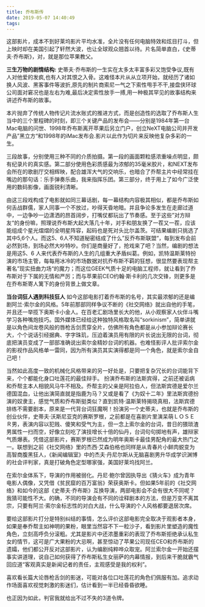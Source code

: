 ```yaml
---
title: 乔布斯传
date: 2019-05-07 14:40:49
tags:
---
```

这部影片，成本不到好莱坞影片平均水准，全片没有任何电脑特效和炫目打斗，但上映时却在美国引起了轩然大波，也让全球观众翘首以待。片名简单直白，《史蒂夫·乔布斯》，对，就是那位苹果教父。

**三生万物的剧情结构:**
史蒂夫·乔布斯的一生实在太多太丰富多彩又饱受争议,既有人对他爱的发疯,也有人对其恨之入骨。这难怪本片从从立项开始，就经历了诸如换人风波、黑客事件等波折,原先的制片商索尼一气之下索性甩手不干,接盘侠环球公司面对窘况也是左右为难,最后决定索性放手一搏,用一种极其罕见的故事结构来讲述乔布斯的故事。

本片抛弃了传统人物传记片流水账式的推进方式，而是创造性的选取了乔布斯人生当中的三个里程碑的时刻，即三个关键产品的发布会——分别是1984年第一台Mac电脑的问世、1998年乔布斯离开苹果后另立门户，创立NeXT电脑公司并开发产品”黑立方“和1998年的iMac发布会.影片以此作为切片来反映他复杂多彩的一生。

三段故事，分别使用三种不同的介质拍摄。第一段的画面颗粒感浓重噪点明显，颇有纪录片的真实感。第二部分使用色彩质感最为浓郁的35毫米胶片，和NEXT发布会所在的歌剧厅交相辉映，配合雄浑大气的交响乐，也暗合了乔帮主片中经常挂在嘴边的那句话：乐手弹奏乐曲，我来指挥乐团。第三部分，终于用上了如今广泛使用的数码影像，画面锐利清晰。

由这三段戏构成了电影就如同三幕话剧，每一幕结构内容极其相似，都是乔布斯如何舌战群儒，家人同事一个不放过，吵得天昏地暗。并且争论多发生在走廊过道中，一边争吵一边潇洒的昂首阔步，打嘴仗都玩出了节奏感。至于这些”对方辩友“的身份嘛，照理说乔布斯大起大落几十年，对手和朋友换了一茬又一茬，应该能组成个星光熠熠的全明星阵容，起码也是死对头比尔盖茨。可结果编剧只挑选了其中5,6个人。而这5、6人不知道秘密结成了什么”反乔布斯联盟“，每到发布会前必然到场，到场必然大吵特吵。你们是商量好了，抢戏来了吧？当然，编剧的想法是用这5、6 人来代表乔布斯的人生的几组重大矛盾纠葛。例如，凯特温斯莱特扮演的市场主管，每每用冰冷的市场数据对抗乔布斯不羁的狂想，很显然要表现帮主著名”现实扭曲力场“的魔力；而这位GEEK气质十足的电脑工程师，就让看到了乔布斯对于下属的无情和严厉；而与苹果前CEO约翰·斯卡利的几次交锋，则更多是在乔布斯寄人篱下的身份背景上做文章。

**当台词狂人遇到科技狂人**
如今这部电影打着乔布斯的名号，其实最浓郁的还是编剧阿兰·索尔金的风格。5年前那部同样争议不断的《社交网络》就出自他的手笔，并且还一举揽下奥斯卡小金人。在百老汇剧场里长大的他，从小观察家人伙伴斗嘴学习各种嘴炮技巧。国外媒体已经给这种独特风格取名叫“sorkinism”，简单讲就是以角色间龙卷风般的唇枪舌剑贯穿全片，仿佛所有角色都是从小参加辩论赛长大，个个说话引经据典、字字珠玑，压迫着演员用有限的片长说出无限的台词，彻底把演员变成了一部部准确说出索尔金精妙台词的机器。也难怪影评人批评索尔金的影视作品风格单一雷同，因为所有演员其实演得都是同一个角色，就是索尔金自己吧！

当然如此高度一致的机械化风格带来的另一好处是，只要把复杂冗长的台词能背下来，个个都能化身口吐莲花的最佳辩手。 扮演乔布斯的法斯宾得，之前还被诟病和乔帮主本人相貌风马牛不相及。乔帮主的父亲是阿拉伯人，但法斯宾德是爱尔兰德国混血，让他出演简直就是指鹿为马？又或是看了《为奴十二年》里法斯宾德扮演的奴隶主，感觉气质和乔布斯挺类似？直到凯特·温斯莱特揭晓真相，法斯宾德排练不需要剧本，原来是一代背台词狂魔啊！扮演另一个史蒂夫，也就是乔布斯的创业伙伴，史蒂夫·沃斯尼亚克的赛斯罗根，之前都是在喜剧片里演呆萌ＬＯＳＥＲ男，表演内容以犯贱、傻笑和受气为主，但一念上索尔金的台词，昔日的猥琐渣男属性一扫而空，好像立刻吃了演技增长十倍的仙丹，台词句句掷地有声，雄辩家气质爆表。凭借这部影片，赛斯罗根已然成为明年奥斯卡最佳男配角的最大热门之一。联想到之前《社交网络》里的杰西·艾森伯格也同样是从青春片小鲜肉蜕变为高智商腹黑狂人，《新闻编辑室》中的杰夫·丹尼尔斯从无脑喜剧男升华成学识渊博的社会评判家，真是打破角色定型哪家强，美国好莱坞找阿兰。

在索尔金体系下，导演的作用被弱化。丹尼·鲍尔曾因执导出《猜火车》成为青年电影人偶像，又凭借《贫民窟的百万富翁》荣获奥斯卡。但如果5年前的《社交网络》和如今的这部《史蒂夫·乔布斯》互换导演，两部电影会不会有很大不同呢？我猜可能性不大。的确，不同的导演会有不同的诠释剧本的方法，但是万变不离其宗，只要有阿兰·索尔金标志性的对白大战，什么导演的个人风格都要退居次席。

要给这部影片打分是特别纠结的事情，怎么评价这部电影完全取决于观影者本身，如果是奉乔帮主如神明的果粉，眼里当然容不下一粒沙子，看到影片里塑造的魔性角色，立刻高呼负分滚粗。尤其是影片中还浓墨重彩的表现了乔布斯拒绝承认私生女的情节，这可是广大果粉的大忌啊，甚至惊动了苹果公司现任CEO和乔布斯的遗孀，他们都公开反对这部影片，认为编剧纯粹哗众取宠。阿兰索尔金一开始还摆事实讲道理，说自己如何获得了乔布斯私生女丽萨的内幕情报，到后来干脆就霸气回应道“客观真实是新闻记者的责任，主观感受是我的权利”。

喜欢看长篇大论唇枪舌剑的影迷，可能对各位口吐莲花的角色们佩服有加。追求动作场面喜欢视觉刺激的影迷们，估计看到一半已经昏昏欲睡。

也正因为如此，判官我就给出不过不失的3道令牌。